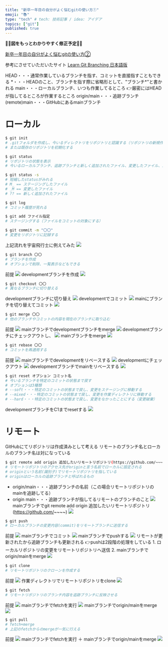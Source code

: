 ```yaml
---
title: "新卒一年目の自分がよく悩むgitの使い方①"
emoji: "📚"
type: "tech" # tech: 技術記事 / idea: アイデア
topics: ["git"]
published: true
---
```


🚨🚨**図をもっとわかりやすく修正予定**🚨🚨

[新卒一年目の自分がよく悩むgitの使い方②](https://zenn.dev/minami_hiroto/articles/b6bc904a4663484491b6)

参考にさせていただいたサイト
[Learn Git Branching 日本語版](https://learngitbranching.js.org/?locale=ja)

HEAD・・・通常作業しているブランチを指す、コミットを直接指すこともできる
\*・・・HEADのこと、ブランチを指す際に省略形として、"ブランチ*"と書かれる
main・・・ローカルブランチ、いつも作業してるところ
👉厳密にはHEADが指してるところが作業するところ
origin/main・・・追跡ブランチ
(remote)main・・・GitHubにあるmainブランチ

# ローカル
```sh
$ git init 
# .gitフォルダを作成し、今いるディレクトリをリポジトリと認識する（リポジトリの新規作成）
# または既存のリポジトリを初期化する

$ git status
# リポジトリの状態を表示
# 今いるローカルブランチ、追跡ブランチと新しく追加されたファイル、変更したファイル、ステージングしたファイルがわかる

$ git status -s
# 短縮したstatusがみれる
# M_ == ステージングしたファイル
# _M == 変更したファイル
# ?? == 新しく追加されたファイル

$ git log
# コミット履歴が見れる

$ git add ファイル指定
# ステージングする（ファイルをコミットの対象にする）

$ git commit -m "〇〇"
# 変更をリポジトリに記録する
```
上記流れを宇宙飛行士に例えてみた
![](https://storage.googleapis.com/zenn-user-upload/5c5bf3898c67ee0699783042.png)

```sh
$ git branch 〇〇
# ブランチを作成
# オプションで削除、一覧表示などもできる
```
前提
![](https://storage.googleapis.com/zenn-user-upload/2250d965ec00938e18d09398.png)
developmentブランチを作成
![](https://storage.googleapis.com/zenn-user-upload/6bbbd5fa9f020dbd7991516c.png)

```sh
$ git checkout 〇〇
# 異なるブランチに切り替える
```
developmentブランチに切り替え
![](https://storage.googleapis.com/zenn-user-upload/2e0fbf1807fe3c8a0a176384.png)
developmentでコミット
![](https://storage.googleapis.com/zenn-user-upload/6fd198004d117e1e0181a445.png)
mainにブランチを切り替えてコミット
![](https://storage.googleapis.com/zenn-user-upload/ce1470180e4042892cc0d1cd.png)

```sh
$ git merge 〇〇
# 他のブランチやコミットの内容を現在のブランチに取り込む
```
前提
![](https://storage.googleapis.com/zenn-user-upload/f1f4ac3b2ef99373c97b7c68.png)
mainブランチでdevelopmentブランチをmerge
![](https://storage.googleapis.com/zenn-user-upload/f938a3d798a62881de8a3df4.png)
developmentブランチにチェックアウトし、
![](https://storage.googleapis.com/zenn-user-upload/ef0d92785c480e84916264d1.png)
mainブランチをmerge
![](https://storage.googleapis.com/zenn-user-upload/d34381532f2e7954c2ee31fa.png)

```sh
$ git rebase 〇〇
# コミットを再適用する
```
前提
![](https://storage.googleapis.com/zenn-user-upload/f1f4ac3b2ef99373c97b7c68.png)
mainブランチでdevelopmentをリベースする
![](https://storage.googleapis.com/zenn-user-upload/805fe1a029318d7215246420.png)
developmentにチェックアウト
![](https://storage.googleapis.com/zenn-user-upload/725b3f10f36f58715d7b1952.png)
developmentブランチでmainをリベースする
![](https://storage.googleapis.com/zenn-user-upload/7ab210023ebe490c79f602a0.png)

```sh
$ git reset オプション コミット名
# 今いるブランチを特定のコミットの状態まで戻す
# オプションは3種類
# --soft・・・特定のコミットの状態まで戻し、変更をステージングに移動する
# --mixed・・・特定のコミットの状態まで戻し、変更を作業ディレクトリに移動する
# --hard・・・特定のコミットの状態まで戻し、変更をなかったことにする（変更破棄）
```
developmentブランチをC1までresetする
![](https://storage.googleapis.com/zenn-user-upload/910f7c33d25156c9769d48d6.png)

# リモート
GitHubにてリポジトリは作成済みとして考える
リモートのブランチ名とローカルのブランチ名は対になっている

```sh
$ git remote add origin 追加したいリモートリポジトリ(https://github.com/~~~~)
# リモートリポジトリのアクセス先がoriginと言う名前でローカルに設定される
# originという名前(識別子)でリモートリポジトリを指している
# originはローカルの追跡ブランチと呼ばれるもの
```
- origin/main・・・追跡ブランチの名前（この場合リモートリポジトリのmainを追跡してる）
- origin main・・・追跡ブランチが指してるリモートのブランチのこと
![](https://storage.googleapis.com/zenn-user-upload/db912541f33bedb3d233c05f.png)
mainブランチでgit remote add origin 追加したいリモートリポジトリ(https://github.com/~~~~)
![](https://storage.googleapis.com/zenn-user-upload/6e0eac13ef255818a00b5283.png)

```sh
$ git push
# ローカルブランチの変更内容(commit)をリモートブランチに送信する
```
前提
![](https://storage.googleapis.com/zenn-user-upload/8d8797921919624384bda3ca.png)
mainブランチでコミット
![](https://storage.googleapis.com/zenn-user-upload/c9ac4ebe7ae63c5267b42e6d.png)
mainブランチでpushする
![](https://storage.googleapis.com/zenn-user-upload/3f9103a5a3dedb16175bdb37.png)
リモートが更新されたから追跡ブランチも更新される
👉pushは2段階の処理をしている
    1. ローカルリポジトリの変更をリモートリポジトリへ送信
    2. mainブランチでorigin/mainをmerge
![](https://storage.googleapis.com/zenn-user-upload/763f8c0f950962bb9a85aacd.png)

```sh
$ git clone
# リモートリポジトリのクローンを作成する
```
前提
![](https://storage.googleapis.com/zenn-user-upload/c5b16da131e56ba300457113.png)
作業ディレクトリでリモートリポジトリをclone
![](https://storage.googleapis.com/zenn-user-upload/461b10d916d9d5a4fc5c5f48.png)
```sh
$ git fetch
# リモートリポジトリのブランチ内容を追跡ブランチに反映させる
```
前提
![](https://storage.googleapis.com/zenn-user-upload/64180b98b24610b6afc8c6a4.png)
mainブランチでfetchを実行
![](https://storage.googleapis.com/zenn-user-upload/7445e5c093840c2dc7b26885.png)
mainブランチでorigin/mainをmerge
![](https://storage.googleapis.com/zenn-user-upload/d4183da180d4d40193c29a63.png)
```sh
$ git pull
# fetch+merge
# 上記のfetchからのmergeが一気に行える
```
前提
![](https://storage.googleapis.com/zenn-user-upload/64180b98b24610b6afc8c6a4.png)
mainブランチでfetchを実行 ＋ mainブランチでorigin/mainをmerge
![](https://storage.googleapis.com/zenn-user-upload/d4183da180d4d40193c29a63.png)
